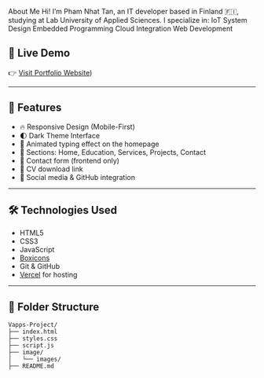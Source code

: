 About Me
Hi! I’m Pham Nhat Tan, an IT developer based in Finland 🇫🇮, studying at Lab University of Applied Sciences. I specialize in:
IoT System Design
Embedded Programming
Cloud Integration
Web Development
## 🔗 Live Demo

👉 [Visit Portfolio Website](https://vapps-project-galvin203-pham-nhut-tans-projects.vercel.app/))

---

## 📌 Features

- 🔥 Responsive Design (Mobile-First)
- 🌓 Dark Theme Interface
- 🧠 Animated typing effect on the homepage
- 📁 Sections: Home, Education, Services, Projects, Contact
- 📨 Contact form (frontend only)
- 📄 CV download link
- 🔗 Social media & GitHub integration

---

## 🛠️ Technologies Used

- HTML5
- CSS3
- JavaScript 
- [Boxicons](https://boxicons.com/)
- Git & GitHub
- [Vercel](https://vercel.com/) for hosting

---

## 📁 Folder Structure

```plaintext
Vapps-Project/
├── index.html
├── styles.css
├── script.js
├── image/
│   └── images/
├── README.md
